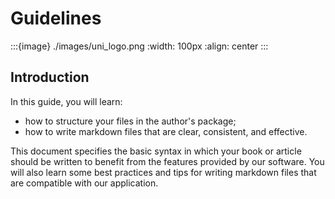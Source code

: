# Guidelines

:::{image} ./images/uni_logo.png
:width: 100px
:align: center
:::

## Introduction

In this guide, you will learn:
* how to structure your files in the author's package;
* how to write markdown files that are clear, consistent, and effective.

This document specifies the basic syntax in which your book or article should be written to benefit from the features provided by our software.
You will also learn some best practices and tips for writing markdown files that are compatible with our application.
